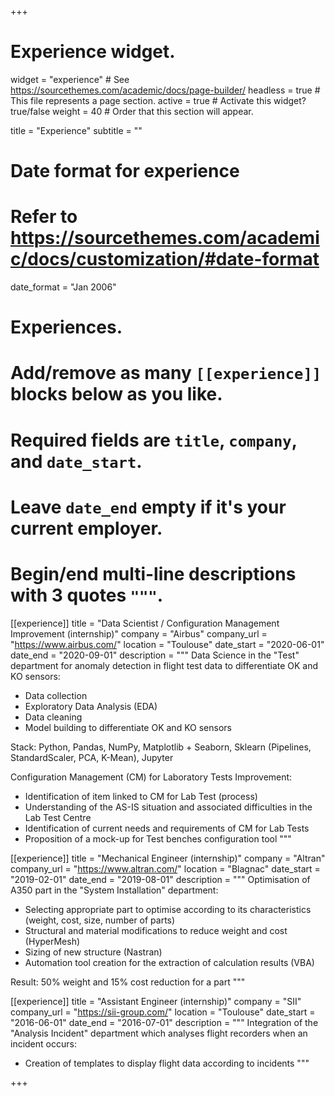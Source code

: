 +++
# Experience widget.
widget = "experience"  # See https://sourcethemes.com/academic/docs/page-builder/
headless = true  # This file represents a page section.
active = true  # Activate this widget? true/false
weight = 40  # Order that this section will appear.

title = "Experience"
subtitle = ""

# Date format for experience
#   Refer to https://sourcethemes.com/academic/docs/customization/#date-format
date_format = "Jan 2006"

# Experiences.
#   Add/remove as many `[[experience]]` blocks below as you like.
#   Required fields are `title`, `company`, and `date_start`.
#   Leave `date_end` empty if it's your current employer.
#   Begin/end multi-line descriptions with 3 quotes `"""`.
[[experience]]
  title = "Data Scientist / Configuration Management Improvement (internship)"
  company = "Airbus"
  company_url = "https://www.airbus.com/"
  location = "Toulouse"
  date_start = "2020-06-01"
  date_end = "2020-09-01"
  description = """
  Data Science in the "Test" department for anomaly detection in flight test data to differentiate OK and KO sensors:
  - Data collection
  - Exploratory Data Analysis (EDA)
  - Data cleaning
  - Model building to differentiate OK and KO sensors 
  
  Stack: Python, Pandas, NumPy, Matplotlib + Seaborn, Sklearn (Pipelines, StandardScaler, PCA, K-Mean), Jupyter
  
  
  Configuration Management (CM) for Laboratory Tests Improvement:
  - Identification of item linked to CM for Lab Test (process)
  - Understanding of the AS-IS situation and associated difficulties in the Lab Test Centre
  - Identification of current needs and requirements of CM for Lab Tests
  - Proposition of a mock-up for Test benches configuration tool
  """

[[experience]]
  title = "Mechanical Engineer (internship)"
  company = "Altran"
  company_url = "https://www.altran.com/"
  location = "Blagnac"
  date_start = "2019-02-01"
  date_end = "2019-08-01"
  description = """
  Optimisation of A350 part in the "System Installation" department:
  - Selecting appropriate part to optimise according to its characteristics (weight, cost, size, number of parts)
  - Structural and material modifications to reduce weight and cost (HyperMesh)
  - Sizing of new structure (Nastran)
  - Automation tool creation for the extraction of calculation results (VBA)
  
  Result: 50% weight and 15% cost reduction for a part
  """

[[experience]]
  title = "Assistant Engineer (internship)"
  company = "SII"
  company_url = "https://sii-group.com/"
  location = "Toulouse"
  date_start = "2016-06-01"
  date_end = "2016-07-01"
  description = """
  Integration of the "Analysis Incident" department which analyses flight recorders when an incident occurs:
  - Creation of templates to display flight data according to incidents
  """

+++

